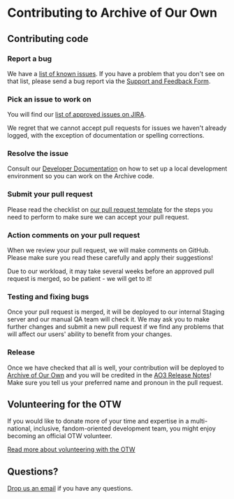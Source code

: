 # Contributing to Archive of Our Own

## Contributing code

### Report a bug

We have a [list of known issues](https://archiveofourown.org/known_issues).
If you have a problem that you don't see on that list, please send a bug report
via the [Support and Feedback Form](https://archiveofourown.org/support).

### Pick an issue to work on

You will find our [list of approved issues on JIRA](https://otwarchive.atlassian.net/projects/AO3/issues).

We regret that we cannot accept pull requests for issues we haven't already logged, with the exception of documentation 
or spelling corrections. 

### Resolve the issue

Consult our [Developer Documentation](https://github.com/otwcode/otwarchive/wiki) on how to set up a local development 
environment so you can work on the Archive code.

### Submit your pull request

Please read the checklist on [our pull request template](https://github.com/otwcode/otwarchive/blob/master/.github/PULL_REQUEST_TEMPLATE.md)
for the steps you need to perform to make sure we can accept your pull request.

### Action comments on your pull request

When we review your pull request, we will make comments on GitHub. Please make sure you read these carefully and apply
their suggestions!

Due to our workload, it may take several weeks before an approved pull request is merged, so be patient - we will get to it!

### Testing and fixing bugs

Once your pull request is merged, it will be deployed to our internal Staging server and our manual QA team will check it.
We may ask you to make further changes and submit a new pull request if we find any problems that will affect our users'
ability to benefit from your changes. 

### Release

Once we have checked that all is well, your contribution will be deployed to [Archive of Our Own](http://archiveofourown.org) and you will be credited
in the [AO3 Release Notes](http://archiveofourown.org/admin_posts?tag=1)! Make sure you tell us your preferred name and pronoun
in the pull request.

## Volunteering for the OTW

If you would like to donate more of your time and expertise in a multi-national, inclusive, fandom-oriented development team, you might
 enjoy becoming an official OTW volunteer.

[Read more about volunteering with the OTW](http://transformativeworks.org/how-you-can-help/volunteer) 

## Questions?

[Drop us an email](mailto:otw-coders@transformativeworks.org) if you have any questions. 

